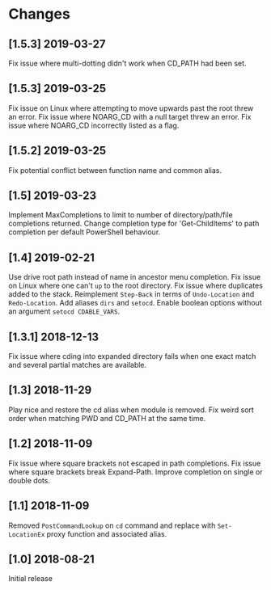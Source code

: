 # Changes

## [1.5.3] 2019-03-27

Fix issue where multi-dotting didn't work when CD_PATH had been set.

## [1.5.3] 2019-03-25

Fix issue on Linux where attempting to move upwards past the root threw an error.
Fix issue where NOARG_CD with a null target threw an error.
Fix issue where NOARG_CD incorrectly listed as a flag.

## [1.5.2] 2019-03-25

Fix potential conflict between function name and common alias.

## [1.5] 2019-03-23

Implement MaxCompletions to limit to number of directory/path/file completions returned.
Change completion type for 'Get-ChildItems' to path completion per default PowerShell behaviour.

## [1.4] 2019-02-21

Use drive root path instead of name in ancestor menu completion.
Fix issue on Linux where one can't `up` to the root directory.
Fix issue where duplicates added to the stack.
Reimplement `Step-Back` in terms of `Undo-Location` and `Redo-Location`.
Add aliases `dirs` and `setocd`.
Enable boolean options without an argument `setocd CDABLE_VARS`.

## [1.3.1] 2018-12-13

Fix issue where cding into expanded directory fails when one exact match and several partial matches are available.

## [1.3] 2018-11-29

Play nice and restore the cd alias when module is removed.
Fix weird sort order when matching PWD and CD_PATH at the same time.

## [1.2] 2018-11-09

Fix issue where square brackets not escaped in path completions.
Fix issue where square brackets break Expand-Path.
Improve completion on single or double dots.

## [1.1] 2018-11-09

Removed `PostCommandLookup` on `cd` command and replace with `Set-LocationEx` proxy function and associated alias.

## [1.0] 2018-08-21

Initial release
